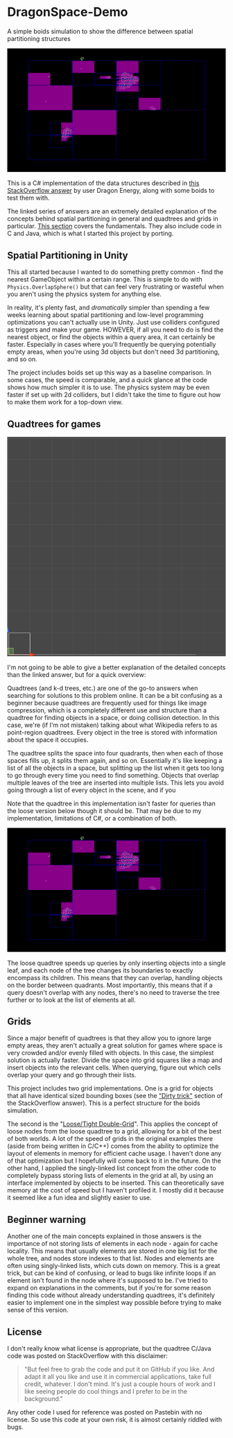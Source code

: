 # DragonSpace-Demo
 A simple boids simulation to show the difference between spatial partitioning structures

 ![a boids simulation switching between differen visualizations of spatial partitioning structures](BoidsGif.gif)

 This is a C# implementation of the data structures described in [this StackOverflow answer](https://stackoverflow.com/questions/41946007/efficient-and-well-explained-implementation-of-a-quadtree-for-2d-collision-det) by user Dragon Energy, along with some boids to test them with. 

 The linked series of answers are an extremely detailed explanation of the concepts behind spatial partitioning in general and quadtrees and grids in particular. [This section](https://stackoverflow.com/a/48355534) covers the fundamentals. They also include code in C and Java, which is what I started this project by porting. 

## Spatial Partitioning in Unity

This all started because I wanted to do something pretty common - find the nearest GameObject within a certain range. This is simple to do with `Physics.OverlapSphere()` but that can feel very frustrating or wasteful when you aren't using the physics system for anything else.

In reality, it's plenty fast, and *dramatically* simpler than spending a few weeks learning about spatial partitioning and low-level programming optimizations you can't actually use in Unity. Just use colliders configured as triggers and make your game. HOWEVER, if all you need to do is find the nearest object, or find the objects within a query area, it can certainly be faster. Especially in cases where you'll frequently be querying potentially empty areas, when you're using 3d objects but don't need 3d partitioning, and so on.

The project includes boids set up this way as a baseline comparison. In some cases, the speed is comparable, and a quick glance at the code shows how much simpler it is to use. The physics system may be even faster if set up with 2d colliders, but I didn't take the time to figure out how to make them work for a top-down view.

## Quadtrees for games

![a cluster of dots moving diagonally across a quadtree](BlobTree.gif)

I'm not going to be able to give a better explanation of the detailed concepts than the linked answer, but for a quick overview:

Quadtrees (and k-d trees, etc.) are one of the go-to answers when searching for solutions to this problem online. It can be a bit confusing as a beginner because quadtrees are frequently used for things like image compression, which is a completely different use and structure than a quadtree for finding objects in a space, or doing collision detection. In this case, we're (if I'm not mistaken) talking about what Wikipedia refers to as point-region quadtrees. Every object in the tree is stored with information about the space it occupies.

The quadtree splits the space into four quadrants, then when each of those spaces fills up, it splits them again, and so on. Essentially it's like keeping a list of all the objects in a space, but splitting up the list when it gets too long to go through every time you need to find something. Objects that overlap multiple leaves of the tree are inserted into multiple lists. This lets you avoid going through a list of every object in the scene, and if you 

Note that the quadtree in this implementation isn't faster for queries than the loose version below though it should be. That may be due to my implementation, limitations of C#, or a combination of both.

 ![a boids simulation on a loose quadtree, where bounding boxes enclose each group of boids](BoidsGif.gif)

The loose quadtree speeds up queries by only inserting objects into a single leaf, and each node of the tree changes its boundaries to exactly encompass its children. This means that they can overlap, handling objects on the border between quadrants. Most importantly, this means that if a query doesn't overlap with any nodes, there's no need to traverse the tree further or to look at the list of elements at all.

## Grids

Since a major benefit of quadtrees is that they allow you to ignore large empty areas, they aren't actually a great solution for games where space is very crowded and/or evenly filled with objects. In this case, the simplest solution is actually faster. Divide the space into grid squares like a map and insert objects into the relevant cells. When querying, figure out which cells overlap your query and go through their lists. 

This project includes two grid implementations. One is a grid for objects that all have identical sized bounding boxes (see the ["Dirty trick"](https://stackoverflow.com/a/48400502) section of the StackOverflow answer). This is a perfect structure for the boids simulation.

The second is the "[Loose/Tight Double-Grid](https://stackoverflow.com/a/48384354)". This applies the concept of loose nodes from the loose quadtree to a grid, allowing for a bit of the best of both worlds. A lot of the speed of grids in the original examples there (aside from being written in C/C++) comes from the ability to optimize the layout of elements in memory for efficient cache usage. I haven't done any of that optimization but I hopefully will come back to it in the future. On the other hand, I applied the singly-linked list concept from the other code to completely bypass storing lists of elements in the grid at all, by using an interface implemented by objects to be inserted. This can theoretically save memory at the cost of speed but I haven't profiled it. I mostly did it because it seemed like a fun idea and slightly easier to use.

## Beginner warning

Another one of the main concepts explained in those answers is the importance of not storing lists of elements in each node - again for cache locality. This means that usually elements are stored in one big list for the whole tree, and nodes store indexes to that list. Nodes and elements are often using singly-linked lists, which cuts down on memory. This is a great trick, but can be kind of confusing, or lead to bugs like infinite loops if an element isn't found in the node where it's supposed to be. I've tried to expand on explanations in the comments, but if you're for some reason finding this code without already understanding quadtrees, it's definitely easier to implement one in the simplest way possible before trying to make sense of this version.


## License

I don't really know what license is appropriate, but the quadtree C/Java code was posted on StackOverflow with this disclaimer:

> "But feel free to grab the code and put it on GitHub if you like. And adapt it all you like and use it in commercial applications, take full credit, whatever. I don't mind. It's just a couple hours of work and I like seeing people do cool things and I prefer to be in the background."

Any other code I used for reference was posted on Pastebin with no license. So use this code at your own risk, it is almost certainly riddled with bugs.